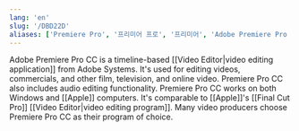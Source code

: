 ```yaml
---
lang: 'en'
slug: '/DBD22D'
aliases: ['Premiere Pro', '프리미어 프로', '프리미어', 'Adobe Premiere Pro CC']
---
```


Adobe Premiere Pro CC is a timeline-based [[Video Editor|video editing application]] from Adobe Systems. It's used for editing videos, commercials, and other film, television, and online video. Premiere Pro CC also includes audio editing functionality. Premiere Pro CC works on both Windows and [[Apple]] computers. It's comparable to [[Apple]]'s [[Final Cut Pro]] [[Video Editor|video editing program]]. Many video producers choose Premiere Pro CC as their program of choice.
